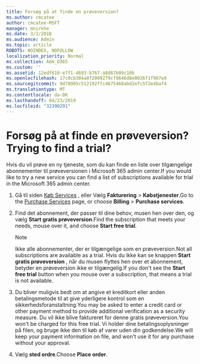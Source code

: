 ```yaml
---
title: Forsøg på at finde en prøveversion?
ms.author: cmcatee
author: cmcatee-MSFT
manager: mnirkhe
ms.date: 3/2/2018
ms.audience: Admin
ms.topic: article
ROBOTS: NOINDEX, NOFOLLOW
localization_priority: Normal
ms.collection: Adm_O365
ms.custom: ''
ms.assetid: 12edf610-e7f1-4693-b767-a8d67b09c10b
ms.openlocfilehash: 17c8cb304a8f2009279cf9646d8e0026f1f967e8
ms.sourcegitcommit: 9d78905c512192ffc4675468abd2efc5f2e4baf4
ms.translationtype: MT
ms.contentlocale: da-DK
ms.lasthandoff: 04/23/2019
ms.locfileid: "32390291"
---
```

# <a name="trying-to-find-a-trial"></a><span data-ttu-id="0b31f-102">Forsøg på at finde en prøveversion?</span><span class="sxs-lookup"><span data-stu-id="0b31f-102">Trying to find a trial?</span></span>

<span data-ttu-id="0b31f-103">Hvis du vil prøve en ny tjeneste, som du kan finde en liste over tilgængelige abonnementer til prøveversionen i Microsoft 365 admin center.</span><span class="sxs-lookup"><span data-stu-id="0b31f-103">If you would like to try a new service you can find a list of subscriptions available for trial in the Microsoft 365 admin center.</span></span>
  
1. <span data-ttu-id="0b31f-104">Gå til siden [Køb Services](https://go.microsoft.com/fwlink/p/?linkid=868433) , eller Vælg **Fakturering** \> **Købstjenester**.</span><span class="sxs-lookup"><span data-stu-id="0b31f-104">Go to the [Purchase Services](https://go.microsoft.com/fwlink/p/?linkid=868433) page, or choose **Billing** \> **Purchase services**.</span></span>
    
2. <span data-ttu-id="0b31f-105">Find det abonnement, der passer til dine behov, musen hen over den, og vælg **Start gratis prøveversion**.</span><span class="sxs-lookup"><span data-stu-id="0b31f-105">Find the subscription that meets your needs, mouse over it, and choose **Start free trial**.</span></span>
    
    > [!NOTE]
    > <span data-ttu-id="0b31f-106">Ikke alle abonnementer, der er tilgængelige som en prøveversion.</span><span class="sxs-lookup"><span data-stu-id="0b31f-106">Not all subscriptions are available as a trial.</span></span> <span data-ttu-id="0b31f-107">Hvis du ikke kan se knappen **Start gratis prøveversion** , når du musen flyttes hen over et abonnement, betyder en prøveversion ikke er tilgængelig.</span><span class="sxs-lookup"><span data-stu-id="0b31f-107">If you don't see the **Start free trial** button when you mouse over a subscription, that means a trial is not available.</span></span> 
  
3. <span data-ttu-id="0b31f-108">Du bliver muligvis bedt om at angive et kreditkort eller anden betalingsmetode til at give yderligere kontrol som en sikkerhedsforanstaltning.</span><span class="sxs-lookup"><span data-stu-id="0b31f-108">You may be asked to enter a credit card or other payment method to provide additional verification as a security measure.</span></span> <span data-ttu-id="0b31f-109">Du vil ikke blive faktureret for denne gratis prøveversion.</span><span class="sxs-lookup"><span data-stu-id="0b31f-109">You won't be charged for this free trial.</span></span> <span data-ttu-id="0b31f-110">Vi holder dine betalingsoplysninger på filen, og bruge ikke den til køb af varer uden din godkendelse.</span><span class="sxs-lookup"><span data-stu-id="0b31f-110">We will keep your payment information on file, and won't use it for any purchase without your approval.</span></span>
    
4. <span data-ttu-id="0b31f-111">Vælg **sted ordre**.</span><span class="sxs-lookup"><span data-stu-id="0b31f-111">Choose **Place order**.</span></span>
    

